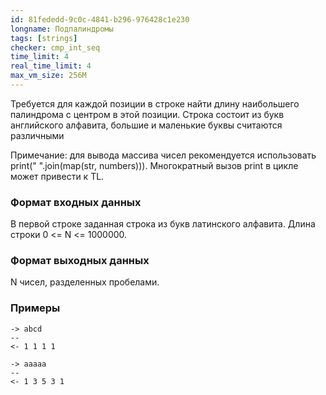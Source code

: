 ```yaml
---
id: 81fededd-9c0c-4841-b296-976428c1e230
longname: Подпалиндромы
tags: [strings]
checker: cmp_int_seq
time_limit: 4
real_time_limit: 4
max_vm_size: 256M
---
```


Требуется для каждой позиции в строке найти длину наибольшего палиндрома с центром в этой позиции. Строка состоит из букв английского алфавита, большие и маленькие буквы считаются различными

Примечание: для вывода массива чисел рекомендуется использовать print(" ".join(map(str, numbers))). Многократный вызов print в цикле может привести к TL.

### Формат входных данных

В первой строке заданная строка из букв латинского алфавита. Длина строки 0 <= N <= 1000000.

### Формат выходных данных

N чисел, разделенных пробелами.

### Примеры

```
-> abcd
--
<- 1 1 1 1
```

```
-> aaaaa
--
<- 1 3 5 3 1
```
